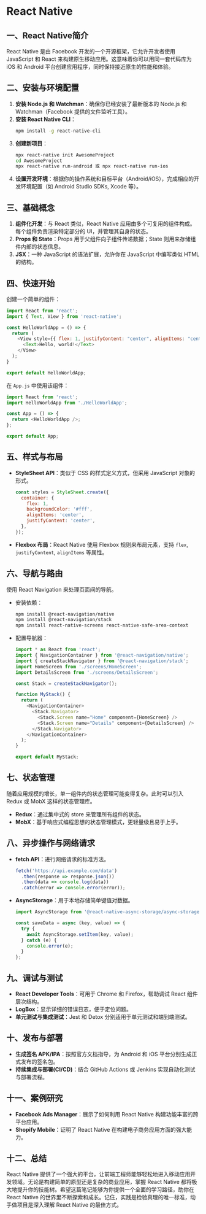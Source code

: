 # React Native

## 一、React Native简介
React Native 是由 Facebook 开发的一个开源框架，它允许开发者使用 JavaScript 和 React 来构建原生移动应用。这意味着你可以用同一套代码库为 iOS 和 Android 平台创建应用程序，同时保持接近原生的性能和体验。

## 二、安装与环境配置
1. **安装 Node.js 和 Watchman**：确保你已经安装了最新版本的 Node.js 和 Watchman（Facebook 提供的文件监听工具）。
2. **安装 React Native CLI**：
    ```bash
    npm install -g react-native-cli
    ```
3. **创建新项目**：
    ```bash
    npx react-native init AwesomeProject
    cd AwesomeProject
    npx react-native run-android 或 npx react-native run-ios
    ```
4. **设置开发环境**：根据你的操作系统和目标平台（Android/iOS），完成相应的开发环境配置（如 Android Studio SDKs, Xcode 等）。

## 三、基础概念
1. **组件化开发**：与 React 类似，React Native 应用由多个可复用的组件构成。每个组件负责渲染特定部分的 UI，并管理其自身的状态。
2. **Props 和 State**：Props 用于父组件向子组件传递数据；State 则用来存储组件内部的状态信息。
3. **JSX**：一种 JavaScript 的语法扩展，允许你在 JavaScript 中编写类似 HTML 的结构。

## 四、快速开始
创建一个简单的组件：
```javascript
import React from 'react';
import { Text, View } from 'react-native';

const HelloWorldApp = () => {
  return (
    <View style={{ flex: 1, justifyContent: "center", alignItems: "center" }}>
      <Text>Hello, world!</Text>
    </View>
  );
}

export default HelloWorldApp;
```

在 `App.js` 中使用该组件：
```javascript
import React from 'react';
import HelloWorldApp from './HelloWorldApp';

const App = () => {
  return <HelloWorldApp />;
};

export default App;
```

## 五、样式与布局
- **StyleSheet API**：类似于 CSS 的样式定义方式，但采用 JavaScript 对象的形式。
    ```javascript
    const styles = StyleSheet.create({
      container: {
        flex: 1,
        backgroundColor: '#fff',
        alignItems: 'center',
        justifyContent: 'center',
      },
    });
    ```
- **Flexbox 布局**：React Native 使用 Flexbox 规则来布局元素，支持 `flex`, `justifyContent`, `alignItems` 等属性。

## 六、导航与路由
使用 React Navigation 来处理页面间的导航。
- 安装依赖：
    ```bash
    npm install @react-navigation/native
    npm install @react-navigation/stack
    npm install react-native-screens react-native-safe-area-context
    ```
- 配置导航器：
    ```javascript
    import * as React from 'react';
    import { NavigationContainer } from '@react-navigation/native';
    import { createStackNavigator } from '@react-navigation/stack';
    import HomeScreen from './screens/HomeScreen';
    import DetailsScreen from './screens/DetailsScreen';

    const Stack = createStackNavigator();

    function MyStack() {
      return (
        <NavigationContainer>
          <Stack.Navigator>
            <Stack.Screen name="Home" component={HomeScreen} />
            <Stack.Screen name="Details" component={DetailsScreen} />
          </Stack.Navigator>
        </NavigationContainer>
      );
    }

    export default MyStack;
    ```

## 七、状态管理
随着应用规模的增长，单一组件内的状态管理可能变得复杂。此时可以引入 Redux 或 MobX 这样的状态管理库。
- **Redux**：通过集中式的 store 来管理所有组件的状态。
- **MobX**：基于响应式编程思想的状态管理模式，更轻量级且易于上手。

## 八、异步操作与网络请求
- **fetch API**：进行网络请求的标准方法。
    ```javascript
    fetch('https://api.example.com/data')
      .then(response => response.json())
      .then(data => console.log(data))
      .catch(error => console.error(error));
    ```
- **AsyncStorage**：用于本地存储简单键值对数据。
    ```javascript
    import AsyncStorage from '@react-native-async-storage/async-storage';

    const saveData = async (key, value) => {
      try {
        await AsyncStorage.setItem(key, value);
      } catch (e) {
        console.error(e);
      }
    };
    ```

## 九、调试与测试
- **React Developer Tools**：可用于 Chrome 和 Firefox，帮助调试 React 组件层次结构。
- **LogBox**：显示详细的错误日志，便于定位问题。
- **单元测试与集成测试**：Jest 和 Detox 分别适用于单元测试和端到端测试。

## 十、发布与部署
- **生成签名 APK/IPA**：按照官方文档指导，为 Android 和 iOS 平台分别生成正式发布的签名包。
- **持续集成与部署(CI/CD)**：结合 GitHub Actions 或 Jenkins 实现自动化测试与部署流程。

## 十一、案例研究
- **Facebook Ads Manager**：展示了如何利用 React Native 构建功能丰富的跨平台应用。
- **Shopify Mobile**：证明了 React Native 在构建电子商务应用方面的强大能力。

## 十二、总结
React Native 提供了一个强大的平台，让前端工程师能够轻松地进入移动应用开发领域。无论是构建简单的原型还是复杂的商业应用，掌握 React Native 都将极大地提升你的技能树。希望这篇笔记能够为你提供一个全面的学习路径，助你在 React Native 的世界里不断探索和成长。记住，实践是检验真理的唯一标准，动手做项目是深入理解 React Native 的最佳方式。
